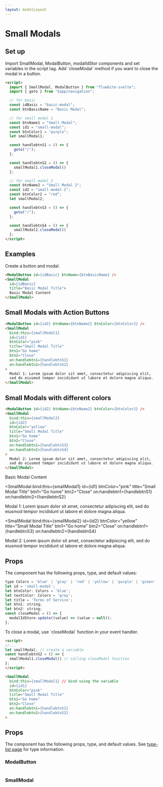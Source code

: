 ```yaml
---
layout: modalLayout
---
```


<script>
  import { SmallModal, ModalButton, modalIdStore, Table, TableDefaultRow, Breadcrumb }from '$lib/index';
  import { goto } from "$app/navigation";
  import componentProps1 from '../props/ModalButton.json'
  import componentProps2 from '../props/SmallModal.json'
  export let items1 = componentProps1.props
  export let items2 = componentProps2.props
	let propHeader = ['Name', 'Type', 'Default']
	// console.log(items)
	let divClass='w-full relative overflow-x-auto shadow-md sm:rounded-lg'

  // for basic
  const idBasic = "basic-modal";
  const btnBasicName = "Basic Modal";

  // for small modal 1
  const btnName1 = "Small Modal";
  const id1 = "small-modal";
  const btnColor1 = "purple";
  let smallModal1;

  const handlebtnS1 = () => {
    goto("/");
    smallModal1.closeModal();
  };

  const handlebtnS2 = () => {
    smallModal1.closeModal();
  };

  // for small modal 2
  const btnName2 = "Small Modal 2";
  const id2 = "small-modal-2";
  const btnColor2 = "red";
  let smallModal2;

  const handlebtnS3 = () => {
    goto("/");
    smallModal1.closeModal();
  };

  const handlebtnS4 = () => {
    smallModal2.closeModal();
  };
</script>

<h1 class="text-3xl w-full dark:text-white py-8">Small Modals</h1>

<h2 class="text-2xl w-full dark:text-white py-8" id="Set_up">Set up</h2>

<p>Import SmallModal, ModalButton, modalIdStor components and set variables in the script tag. Add `closeModal` method if you want to close the modal in a button.</p>

```html
<script>
  import { SmallModal, ModalButton } from "flowbite-svelte";
  import { goto } from "$app/navigation";

  // for basic
  const idBasic = "basic-modal";
  const btnBasicName = "Basic Modal";

  // for small modal 1
  const btnName1 = "Small Modal";
  const id1 = "small-modal";
  const btnColor1 = "purple";
  let smallModal1;

  const handlebtnS1 = () => {
    goto("/");
  };

  const handlebtnS2 = () => {
    smallModal1.closeModal()
  };

  // for small modal 2
  const btnName2 = "Small Modal 2";
  const id2 = "small-modal-2";
  const btnColor2 = "red";
  let smallModal2;

  const handlebtnS3 = () => {
    goto("/");
  };

  const handlebtnS4 = () => {
    smallModal2.closeModal()
  };
</script>
```

<h2 class="text-2xl w-full dark:text-white py-8" id="Examples">Examples</h2>

<div class="container flex flex-wrap justify-center rounded-xl mx-auto bg-gradient-to-r bg-white dark:bg-gray-900 border border-gray-200 dark:border-gray-700 p-2 sm:p-6">
  <ModalButton id={idBasic} btnName={btnBasicName} />
</div>

<p>Create a button and modal.</p>

```html
<ModalButton id={idBasic} btnName={btnBasicName} />
<SmallModal
  id={idBasic}
  title="Basic Modal Title">
  Basic Modal Content
</SmallModal>
```

<h2 class="text-2xl w-full dark:text-white py-8" id="Small_Modals_with_Action_Buttons">Small Modals with Action Buttons</h2>

<div class="container flex flex-wrap justify-center rounded-xl mx-auto bg-gradient-to-r bg-white dark:bg-gray-900 border border-gray-200 dark:border-gray-700 p-2 sm:p-6">
  <ModalButton id={id1} btnName={btnName1} btnColor={btnColor1} />
</div>

```html
<ModalButton id={id2} btnName={btnName2} btnColor={btnColor2} />
<SmallModal
  bind:this={smallModal1}
  id={id1}
  btnColor="pink"
  title="Small Modal Title"
  btn1="Go home"
  btn2="Close"
  on:handlebtn1={handlebtnS1}
  on:handlebtn2={handlebtnS2}
>
  Modal 1: Lorem ipsum dolor sit amet, consectetur adipiscing elit, 
  sed do eiusmod tempor incididunt ut labore et dolore magna aliqua.
</SmallModal>
```

<h2 class="text-2xl w-full dark:text-white py-8" id="Small_Modals_with_different_colors">Small Modals with different colors</h2>

<div class="container flex flex-wrap justify-center rounded-xl mx-auto bg-gradient-to-r bg-white dark:bg-gray-900 border border-gray-200 dark:border-gray-700 p-2 sm:p-6">
  <ModalButton id={id2} btnName={btnName2} btnColor={btnColor2} />
</div>

```html
<ModalButton id={id2} btnName={btnName2} btnColor={btnColor2} />
<SmallModal
  bind:this={smallModal2}
  id={id2}
  btnColor="yellow"
  title="Small Modal Title"
  btn1="Go home"
  btn2="Close"
  on:handlebtn1={handlebtnS3}
  on:handlebtn2={handlebtnS4}
>
  Modal 2: Lorem ipsum dolor sit amet, consectetur adipiscing elit, 
  sed do eiusmod tempor incididunt ut labore et dolore magna aliqua.
</SmallModal>
```

<SmallModal id={idBasic} title="Basic Modal Title">
  Basic Modal Content
</SmallModal>

<SmallModal
  bind:this={smallModal1}
  id={id1}
  btnColor="pink"
  title="Small Modal Title"
  btn1="Go home"
  btn2="Close"
  on:handlebtn1={handlebtnS1}
  on:handlebtn2={handlebtnS2}
>
  Modal 1: Lorem ipsum dolor sit amet, consectetur adipiscing elit, sed do
eiusmod tempor incididunt ut labore et dolore magna aliqua.
</SmallModal>

<SmallModal
  bind:this={smallModal2}
  id={id2}
  btnColor="yellow"
  title="Small Modal Title"
  btn1="Go home"
  btn2="Close"
  on:handlebtn1={handlebtnS3}
  on:handlebtn2={handlebtnS4}
>
  Modal 2: Lorem ipsum dolor sit amet, consectetur adipiscing elit, sed do
  eiusmod tempor incididunt ut labore et dolore magna aliqua.
</SmallModal>


<h2 class="text-2xl w-full dark:text-white py-8" id="Props">Props</h2>

<p>The component has the following props, type, and default values:</p>

```js
type Colors = 'blue' | 'gray' | 'red' | 'yellow' | 'purple' | 'green' | 'indigo' | 'pink';
let id = 'small-modal';
let btnColor: Colors = 'blue';
let textColor: Colors = 'gray';
let title = 'Terms of Service';
let btn1: string;
let btn2: string;
const closeModal = () => {
  modalIdStore.update((value) => (value = null));
};
```

<p>To close a modal, use `closeModal` function in your event handler.</p>

```html
<script>
//...
let smallModal; // create a variable
const handlebtnS2 = () => {
  smallModal1.closeModal() // calling closeModal function
};
</script>

<SmallModal
  bind:this={smallModal1} // bind using the variable
  id={id1}
  btnColor="pink"
  title="Small Modal Title"
  btn1="Go home"
  btn2="Close"
  on:handlebtn1={handlebtnS1}
  on:handlebtn2={handlebtnS2}
>
```

<h2 class="text-2xl w-full dark:text-white py-8">Props</h2>

<p>The component has the following props, type, and default values. See <a href="/type-list" class="text-blue-600 hover:underline dark:text-blue-500">type-list page</a> for type information.</p>

<h3>ModalButton</h3>

<Table header={propHeader} {divClass} >
  <TableDefaultRow items={items1} rowState='hover' />
</Table>

<h3>SmallModal</h3>

<Table header={propHeader} {divClass} >
  <TableDefaultRow items={items2} rowState='hover' />
</Table>